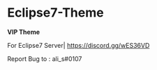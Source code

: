 # Eclipse7-Theme

**VIP Theme**

For Eclipse7 Server| https://discord.gg/wES36VD

Report Bug to : ali_s#0107
